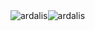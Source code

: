 <div style="display:flex; flex-wrap:wrap">
  <img align="center" src="https://github-readme-stats.vercel.app/api?username=Matteo-stefaa&show_icons=true&theme=radical&count_private=true" alt="ardalis" />
  <img align="center" src="https://github-readme-stats.vercel.app/api/top-langs/?username=Matteo-stefaa&layout=compact&hide=html&theme=dark" alt="ardalis" />
</div>
